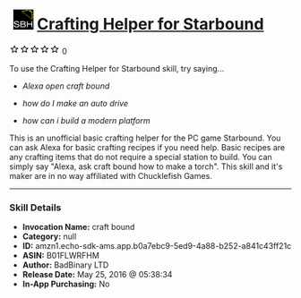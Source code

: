 # &nbsp;<img src="skill_icon" alt="Crafting Helper for Starbound icon" width="36"> [Crafting Helper for Starbound](http://alexa.amazon.com/#skills/amzn1.echo-sdk-ams.app.b0a7ebc9-5ed9-4a88-b252-a841c43ff21c)
![0 stars](../../images/ic_star_border_black_18dp_1x.png)![0 stars](../../images/ic_star_border_black_18dp_1x.png)![0 stars](../../images/ic_star_border_black_18dp_1x.png)![0 stars](../../images/ic_star_border_black_18dp_1x.png)![0 stars](../../images/ic_star_border_black_18dp_1x.png) 0

To use the Crafting Helper for Starbound skill, try saying...

* *Alexa open craft bound*

* *how do I make an auto drive*

* *how can i build a modern platform*

This is an unofficial basic crafting helper for the PC game Starbound.
You can ask Alexa for basic crafting recipes if you need help. Basic recipes are any crafting items that do not require a special station to build. You can simply say "Alexa, ask craft bound how to make a torch".
This skill and it's maker are in no way affiliated with Chucklefish Games.

***

### Skill Details

* **Invocation Name:** craft bound
* **Category:** null
* **ID:** amzn1.echo-sdk-ams.app.b0a7ebc9-5ed9-4a88-b252-a841c43ff21c
* **ASIN:** B01FLWRFHM
* **Author:** BadBinary LTD
* **Release Date:** May 25, 2016 @ 05:38:34
* **In-App Purchasing:** No
